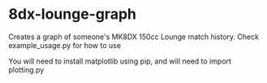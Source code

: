 # 8dx-lounge-graph

Creates a graph of someone's MK8DX 150cc Lounge match history. Check example_usage.py for how to use

You will need to install matplotlib using pip, and will need to import plotting.py
